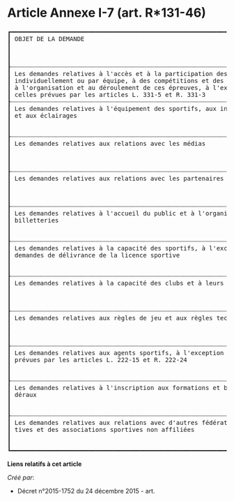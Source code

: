 # Article Annexe I-7 (art. R*131-46)

<pre>
┏━━━━━━━━━━━━━━━━━━━━━━━━━━━━━━━━━━━━━━━━━━━━━━━━━━━━━━━━━━━━━━━━━━━━━━━┳━━━━━━━━━━━━━━━━━━┳━━━━━━━━━━━━━━━━━━━━━━━━━━━━━━━━┓
┃ OBJET DE LA DEMANDE                                                   ┃ DISPOSITIONS AP- ┃ DÉLAI À L'EXPIRATION DUQUEL la ┃
┃                                                                       ┃ PLICABLES        ┃ décision de rejet est acquise, ┃
┃                                                                       ┃                  ┃ lorsqu'il est différent du dé- ┃
┃                                                                       ┃                  ┃ lai de deux mois               ┃
┠┈┈┈┈┈┈┈┈┈┈┈┈┈┈┈┈┈┈┈┈┈┈┈┈┈┈┈┈┈┈┈┈┈┈┈┈┈┈┈┈┈┈┈┈┈┈┈┈┈┈┈┈┈┈┈┈┈┈┈┈┈┈┈┈┈┈┈┈┈┈┈╂┈┈┈┈┈┈┈┈┈┈┈┈┈┈┈┈┈┈╂┈┈┈┈┈┈┈┈┈┈┈┈┈┈┈┈┈┈┈┈┈┈┈┈┈┈┈┈┈┈┈┈┨
┃ Les demandes relatives à l'accès et à la participation des sportifs,  ┃ Règlements des   ┃                                ┃
┃ individuellement ou par équipe, à des compétitions et des épreuves et ┃ fédérations      ┃                                ┃
┃ à l'organisation et au déroulement de ces épreuves, à l'exception de  ┃ sportives délé-  ┃                                ┃
┃ celles prévues par les articles L. 331-5 et R. 331-3                  ┃ gataires         ┃                                ┃
┠┈┈┈┈┈┈┈┈┈┈┈┈┈┈┈┈┈┈┈┈┈┈┈┈┈┈┈┈┈┈┈┈┈┈┈┈┈┈┈┈┈┈┈┈┈┈┈┈┈┈┈┈┈┈┈┈┈┈┈┈┈┈┈┈┈┈┈┈┈┈┈╂┈┈┈┈┈┈┈┈┈┈┈┈┈┈┈┈┈┈╂┈┈┈┈┈┈┈┈┈┈┈┈┈┈┈┈┈┈┈┈┈┈┈┈┈┈┈┈┈┈┈┈┨
┃ Les demandes relatives à l'équipement des sportifs, aux installations ┃ Règlements des   ┃                                ┃
┃ et aux éclairages                                                     ┃ fédérations      ┃                                ┃
┃                                                                       ┃ sportives délé-  ┃                                ┃
┃                                                                       ┃ gataires         ┃                                ┃
┠┈┈┈┈┈┈┈┈┈┈┈┈┈┈┈┈┈┈┈┈┈┈┈┈┈┈┈┈┈┈┈┈┈┈┈┈┈┈┈┈┈┈┈┈┈┈┈┈┈┈┈┈┈┈┈┈┈┈┈┈┈┈┈┈┈┈┈┈┈┈┈╂┈┈┈┈┈┈┈┈┈┈┈┈┈┈┈┈┈┈╂┈┈┈┈┈┈┈┈┈┈┈┈┈┈┈┈┈┈┈┈┈┈┈┈┈┈┈┈┈┈┈┈┨
┃ Les demandes relatives aux relations avec les médias                  ┃ Règlements des   ┃                                ┃
┃                                                                       ┃ fédérations      ┃                                ┃
┃                                                                       ┃ sportives délé-  ┃                                ┃
┃                                                                       ┃ gataires         ┃                                ┃
┠┈┈┈┈┈┈┈┈┈┈┈┈┈┈┈┈┈┈┈┈┈┈┈┈┈┈┈┈┈┈┈┈┈┈┈┈┈┈┈┈┈┈┈┈┈┈┈┈┈┈┈┈┈┈┈┈┈┈┈┈┈┈┈┈┈┈┈┈┈┈┈╂┈┈┈┈┈┈┈┈┈┈┈┈┈┈┈┈┈┈╂┈┈┈┈┈┈┈┈┈┈┈┈┈┈┈┈┈┈┈┈┈┈┈┈┈┈┈┈┈┈┈┈┨
┃ Les demandes relatives aux relations avec les partenaires commerciaux ┃ Règlements des   ┃                                ┃
┃                                                                       ┃ fédérations      ┃                                ┃
┃                                                                       ┃ sportives délé-  ┃                                ┃
┃                                                                       ┃ gataires         ┃                                ┃
┠┈┈┈┈┈┈┈┈┈┈┈┈┈┈┈┈┈┈┈┈┈┈┈┈┈┈┈┈┈┈┈┈┈┈┈┈┈┈┈┈┈┈┈┈┈┈┈┈┈┈┈┈┈┈┈┈┈┈┈┈┈┈┈┈┈┈┈┈┈┈┈╂┈┈┈┈┈┈┈┈┈┈┈┈┈┈┈┈┈┈╂┈┈┈┈┈┈┈┈┈┈┈┈┈┈┈┈┈┈┈┈┈┈┈┈┈┈┈┈┈┈┈┈┨
┃ Les demandes relatives à l'accueil du public et à l'organisation des  ┃ Règlements des   ┃                                ┃
┃ billetteries                                                          ┃ fédérations      ┃                                ┃
┃                                                                       ┃ sportives délé-  ┃                                ┃
┃                                                                       ┃ gataires         ┃                                ┃
┠┈┈┈┈┈┈┈┈┈┈┈┈┈┈┈┈┈┈┈┈┈┈┈┈┈┈┈┈┈┈┈┈┈┈┈┈┈┈┈┈┈┈┈┈┈┈┈┈┈┈┈┈┈┈┈┈┈┈┈┈┈┈┈┈┈┈┈┈┈┈┈╂┈┈┈┈┈┈┈┈┈┈┈┈┈┈┈┈┈┈╂┈┈┈┈┈┈┈┈┈┈┈┈┈┈┈┈┈┈┈┈┈┈┈┈┈┈┈┈┈┈┈┈┨
┃ Les demandes relatives à la capacité des sportifs, à l'exception des  ┃ Règlements des   ┃                                ┃
┃ demandes de délivrance de la licence sportive                         ┃ fédérations      ┃                                ┃
┃                                                                       ┃ sportives délé-  ┃                                ┃
┃                                                                       ┃ gataires         ┃                                ┃
┠┈┈┈┈┈┈┈┈┈┈┈┈┈┈┈┈┈┈┈┈┈┈┈┈┈┈┈┈┈┈┈┈┈┈┈┈┈┈┈┈┈┈┈┈┈┈┈┈┈┈┈┈┈┈┈┈┈┈┈┈┈┈┈┈┈┈┈┈┈┈┈╂┈┈┈┈┈┈┈┈┈┈┈┈┈┈┈┈┈┈╂┈┈┈┈┈┈┈┈┈┈┈┈┈┈┈┈┈┈┈┈┈┈┈┈┈┈┈┈┈┈┈┈┨
┃ Les demandes relatives à la capacité des clubs et à leurs statuts     ┃ Règlements des   ┃                                ┃
┃                                                                       ┃ fédérations      ┃                                ┃
┃                                                                       ┃ sportives délé-  ┃                                ┃
┃                                                                       ┃ gataires         ┃                                ┃
┠┈┈┈┈┈┈┈┈┈┈┈┈┈┈┈┈┈┈┈┈┈┈┈┈┈┈┈┈┈┈┈┈┈┈┈┈┈┈┈┈┈┈┈┈┈┈┈┈┈┈┈┈┈┈┈┈┈┈┈┈┈┈┈┈┈┈┈┈┈┈┈╂┈┈┈┈┈┈┈┈┈┈┈┈┈┈┈┈┈┈╂┈┈┈┈┈┈┈┈┈┈┈┈┈┈┈┈┈┈┈┈┈┈┈┈┈┈┈┈┈┈┈┈┨
┃ Les demandes relatives aux règles de jeu et aux règles techniques     ┃ Règlements des   ┃                                ┃
┃                                                                       ┃ fédérations      ┃                                ┃
┃                                                                       ┃ sportives délé-  ┃                                ┃
┃                                                                       ┃ gataires         ┃                                ┃
┠┈┈┈┈┈┈┈┈┈┈┈┈┈┈┈┈┈┈┈┈┈┈┈┈┈┈┈┈┈┈┈┈┈┈┈┈┈┈┈┈┈┈┈┈┈┈┈┈┈┈┈┈┈┈┈┈┈┈┈┈┈┈┈┈┈┈┈┈┈┈┈╂┈┈┈┈┈┈┈┈┈┈┈┈┈┈┈┈┈┈╂┈┈┈┈┈┈┈┈┈┈┈┈┈┈┈┈┈┈┈┈┈┈┈┈┈┈┈┈┈┈┈┈┨
┃ Les demandes relatives aux agents sportifs, à l'exception de celles   ┃ Règlements des   ┃                                ┃
┃ prévues par les articles L. 222-15 et R. 222-24                       ┃ fédérations      ┃                                ┃
┃                                                                       ┃ sportives délé-  ┃                                ┃
┃                                                                       ┃ gataires         ┃                                ┃
┠┈┈┈┈┈┈┈┈┈┈┈┈┈┈┈┈┈┈┈┈┈┈┈┈┈┈┈┈┈┈┈┈┈┈┈┈┈┈┈┈┈┈┈┈┈┈┈┈┈┈┈┈┈┈┈┈┈┈┈┈┈┈┈┈┈┈┈┈┈┈┈╂┈┈┈┈┈┈┈┈┈┈┈┈┈┈┈┈┈┈╂┈┈┈┈┈┈┈┈┈┈┈┈┈┈┈┈┈┈┈┈┈┈┈┈┈┈┈┈┈┈┈┈┨
┃ Les demandes relatives à l'inscription aux formations et brevets fé-  ┃ Règlements des   ┃                                ┃
┃ déraux                                                                ┃ fédérations      ┃                                ┃
┃                                                                       ┃ sportives délé-  ┃                                ┃
┃                                                                       ┃ gataires         ┃                                ┃
┠┈┈┈┈┈┈┈┈┈┈┈┈┈┈┈┈┈┈┈┈┈┈┈┈┈┈┈┈┈┈┈┈┈┈┈┈┈┈┈┈┈┈┈┈┈┈┈┈┈┈┈┈┈┈┈┈┈┈┈┈┈┈┈┈┈┈┈┈┈┈┈╂┈┈┈┈┈┈┈┈┈┈┈┈┈┈┈┈┈┈╂┈┈┈┈┈┈┈┈┈┈┈┈┈┈┈┈┈┈┈┈┈┈┈┈┈┈┈┈┈┈┈┈┨
┃ Les demandes relatives aux relations avec d'autres fédérations spor-  ┃ Règlements des   ┃                                ┃
┃ tives et des associations sportives non affiliées                     ┃ fédérations      ┃                                ┃
┃                                                                       ┃ sportives délé-  ┃                                ┃
┃                                                                       ┃ gataires         ┃                                ┃
┗━━━━━━━━━━━━━━━━━━━━━━━━━━━━━━━━━━━━━━━━━━━━━━━━━━━━━━━━━━━━━━━━━━━━━━━┻━━━━━━━━━━━━━━━━━━┻━━━━━━━━━━━━━━━━━━━━━━━━━━━━━━━━┛
</pre>


**Liens relatifs à cet article**

_Créé par_:

  - Décret n°2015-1752 du 24 décembre 2015 - art.
